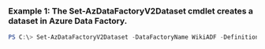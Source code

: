 ### Example 1: The Set-AzDataFactoryV2Dataset cmdlet creates a dataset in Azure Data Factory.
```powershell
PS C:\> Set-AzDataFactoryV2Dataset -DataFactoryName WikiADF -DefinitionFile C:\samples\WikiSample\DA_WikipediaClickEvents.json -Force  -Name DAWikipediaClickEvents -ResourceGroupName ADF
```

